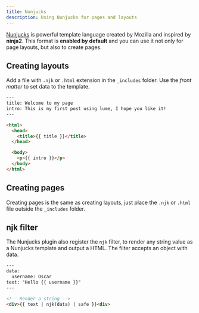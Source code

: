 ```yaml
---
title: Nunjucks
description: Using Nunjucks for pages and layouts
---
```


[Nunjucks](https://mozilla.github.io/nunjucks/) is powerful template language
created by Mozilla and inspired by **ninja2**. This format is **enabled by
default** and you can use it not only for page layouts, but also to create
pages.

## Creating layouts

Add a file with `.njk` or `.html` extension in the `_includes` folder. Use the
_front matter_ to set data to the template.

```html
---
title: Welcome to my page
intro: This is my first post using lume, I hope you like it!
---

<html>
  <head>
    <title>{{ title }}</title>
  </head>

  <body>
    <p>{{ intro }}</p>
  </body>
</html>
```

## Creating pages

Creating pages is the same as creating layouts, just place the `.njk` or `.html`
file outside the `_includes` folder.

## njk filter

The Nunjucks plugin also register the `njk` filter, to render any string value
as a Nunjucks template and output a HTML. The filter accepts an object with
data.

```html
---
data:
  username: Oscar
text: "Hello {{ username }}"
---

<!-- Render a string -->
<div>{{ text | njk(data) | safe }}<div>
```
